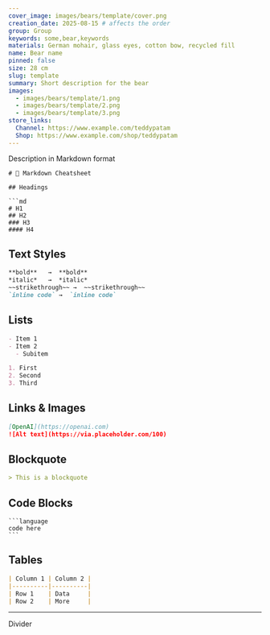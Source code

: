 ```yaml
---
cover_image: images/bears/template/cover.png
creation_date: 2025-08-15 # affects the order
group: Group
keywords: some,bear,keywords
materials: German mohair, glass eyes, cotton bow, recycled fill
name: Bear name
pinned: false
size: 28 cm
slug: template
summary: Short description for the bear
images:
  - images/bears/template/1.png
  - images/bears/template/2.png
  - images/bears/template/3.png
store_links:
  Channel: https://www.example.com/teddypatam
  Shop: https://www.example.com/shop/teddypatam
---
```


Description in Markdown format

```
# 📘 Markdown Cheatsheet

## Headings

```md
# H1
## H2
### H3
#### H4
```

## Text Styles

```md
**bold**   →  **bold**  
*italic*   →  *italic*  
~~strikethrough~~ →  ~~strikethrough~~  
`inline code` →  `inline code`
```

## Lists

```md
- Item 1
- Item 2
  - Subitem

1. First
2. Second
3. Third
```

## Links & Images

```md
[OpenAI](https://openai.com)  
![Alt text](https://via.placeholder.com/100)
```

## Blockquote

```md
> This is a blockquote
```

## Code Blocks

````
```language
code here
```
````

## Tables

```md
| Column 1 | Column 2 |
|----------|----------|
| Row 1    | Data     |
| Row 2    | More     |
```
---

Divider

```
